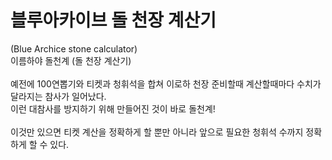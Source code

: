 # 블루아카이브 돌 천장 계산기
(Blue Archice stone calculator)
<br>
이름하야 돌천계 (돌 천장 계산기)
<br>
<br>
예전에 100연뽑기와 티켓과 청휘석을 합쳐 이로하 천장 준비할때 계산할때마다 수치가 달라지는 참사가 일어났다. <br>
이런 대참사를 방지하기 위해 만들어진 것이 바로 돌천계!
<br>
<br>
이것만 있으면 티켓 계산을 정확하게 할 뿐만 아니라 앞으로 필요한 청휘석 수까지 정확하게 할 수 있다.
<br>
<br>
